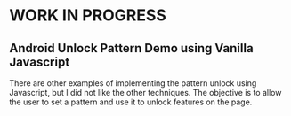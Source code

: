 # WORK IN PROGRESS

## Android Unlock Pattern Demo using Vanilla Javascript

There are other examples of implementing the pattern unlock using Javascript, but I did not like the other techniques. The objective is to allow the user to set a pattern and use it to unlock features on the page.

